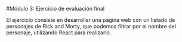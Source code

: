 
#Módulo 3: Ejercicio de evaluación final

El ejercicio consiste en desarrollar una página web con un listado de personajes de Rick and Morty, que podemos filtrar por el nombre del personaje, utilizando React para realizarlo.
